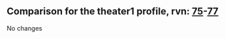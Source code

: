 ## Comparison for the theater1 profile, rvn: [75](https://github.com/PRO100KatYT/FortniteProfileRevisions/tree/main/profiles/theater1/75%20theater1.json)-[77](https://github.com/PRO100KatYT/FortniteProfileRevisions/tree/main/profiles/theater1/77%20theater1.json)

No changes
